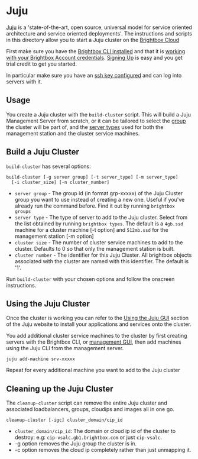 # Juju 

[Juju](https://jujucharms.com/docs/stable/about-juju) is a
'state-of-the-art, open source, universal model for service oriented
architecture and service oriented deployments'.  The instructions and
scripts in this directory allow you to start a Juju cluster on the
[Brightbox Cloud](https://www.brightbox.com)

First make sure you have the [Brightbox CLI
installed](https://www.brightbox.com/docs/guides/cli/installation/)
and that it is [working with your Brightbox Account credentials](https://www.brightbox.com/docs/guides/cli/getting-started/). [Signing
Up](https://manage.brightbox.com/signup) is easy and you get trial credit
to get you started.

In particular make sure you have an [ssh key configured](https://www.brightbox.com/docs/guides/manager/ssh-keys/) and can log into servers with it. 

## Usage

You create a Juju cluster with the `build-cluster` script. This will build
a Juju Management Server from scratch, or it can be tailored to select the
[group](https://www.brightbox.com/docs/guides/cli/server-groups/) the
cluster will be part of, and the [server types](https://www.brightbox.com/docs/reference/server-types/) used for
both the management station and the cluster service machines.

## Build a Juju Cluster

`build-cluster` has several options:

```
build-cluster [-g server group] [-t server_type] [-m server_type]
  [-i cluster_size] [-n cluster_number]
```
* `server group` - The group id (in format grp-xxxxx) of the Juju Cluster
group you want to use instead of creating a new one. Useful if you've
already run the command before. Find it out by running `brightbox groups`
* `server type` - The type of server to add to the Juju cluster. Select
from the list obtained by running `brightbox types`. The default is a
`4gb.ssd` machine for a cluster machine [-t option] and `512mb.ssd` for the management station [-m option]
* `cluster size` - The number of cluster service machines to add to the cluster. Defaults to 0 so that only the management station is built. 
* `cluster number` - The identifier for this Juju Cluster. All brightbox
objects associated with the cluster are named with this identifier. The default is '1'. 

Run `build-cluster` with your chosen options and follow the onscreen
instructions.

## Using the Juju Cluster

Once the cluster is working you can refer to the [Using
the Juju GUI](https://jujucharms.com/docs/stable/howto-gui-management#using-the-gui) section of the Juju website to install
your applications and services onto the cluster.

You add additional cluster service machines to the cluster by
first creating servers with the Brightbox CLI, or [management
GUI](http://manage.brightbox.com), then add machines using the Juju CLI
from the management server.

```
juju add-machine srv-xxxxx
```

Repeat for every additional machine you want to add to the Juju cluster

## Cleaning up the Juju Cluster

The `cleanup-cluster` script can remove the entire Juju cluster and associated loadbalancers, groups, cloudips and images all in one go.

```
cleanup-cluster [-igc] cluster_domain/cip_id
```

* `cluster_domain/cip_id`: The domain or cloud ip id of the cluster to destroy: e.g: `cip-vsalc.gb1.brightbox.com` or just `cip-vsalc`.
* -g option removes the Juju group the cluster is in. 
* -c option removes the cloud ip completely rather than just unmapping it. 
